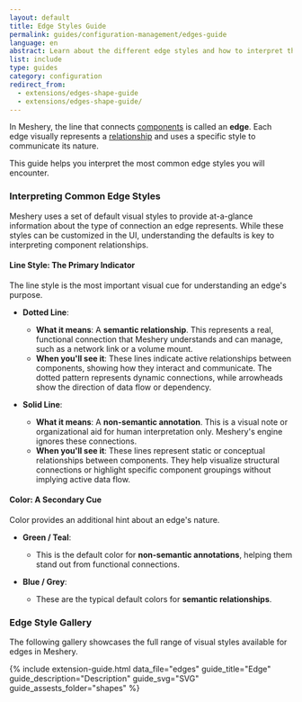 ```yaml
---
layout: default
title: Edge Styles Guide
permalink: guides/configuration-management/edges-guide
language: en
abstract: Learn about the different edge styles and how to interpret their visual meaning in Meshery's component relationships.
list: include
type: guides
category: configuration
redirect_from:
  - extensions/edges-shape-guide
  - extensions/edges-shape-guide/
---
```


In Meshery, the line that connects [components](https://docs.meshery.io/concepts/logical/components) is called an **edge**. Each edge visually represents a [relationship](https://docs.meshery.io/concepts/logical/relationships) and uses a specific style to communicate its nature.

This guide helps you interpret the most common edge styles you will encounter.

### Interpreting Common Edge Styles

Meshery uses a set of default visual styles to provide at-a-glance information about the type of connection an edge represents. While these styles can be customized in the UI, understanding the defaults is key to interpreting component relationships.

#### Line Style: The Primary Indicator

The line style is the most important visual cue for understanding an edge's purpose.

- **Dotted Line**:
  - **What it means**: A **semantic relationship**. This represents a real, functional connection that Meshery understands and can manage, such as a network link or a volume mount.
  - **When you'll see it**: These lines indicate active relationships between components, showing how they interact and communicate. The dotted pattern represents dynamic connections, while arrowheads show the direction of data flow or dependency.

- **Solid Line**:
  - **What it means**: A **non-semantic annotation**. This is a visual note or organizational aid for human interpretation only. Meshery's engine ignores these connections.
  - **When you'll see it**: These lines represent static or conceptual relationships between components. They help visualize structural connections or highlight specific component groupings without implying active data flow.

#### Color: A Secondary Cue

Color provides an additional hint about an edge's nature.

- **Green / Teal**:
  - This is the default color for **non-semantic annotations**, helping them stand out from functional connections.

- **Blue / Grey**:
  - These are the typical default colors for **semantic relationships**.

### Edge Style Gallery

The following gallery showcases the full range of visual styles available for edges in Meshery.

{% include extension-guide.html
  data_file="edges"
  guide_title="Edge"
  guide_description="Description"
  guide_svg="SVG"
  guide_assests_folder="shapes"
%}
